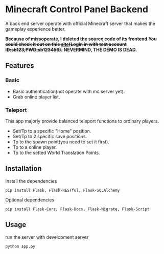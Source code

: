 # Minecraft Control Panel Backend
A back end server operate with official Minecraft server that makes the gameplay experience better.

**Because of missoperate, I deleted the source code of its frontend.~~You could check it out on this [site](http://mcp.hplove.com.cn)(Login in with test account ID:sb123,PWD:sb123456).~~** **NEVERMIND, THE DEMO IS DEAD.**

## Features

### Basic

- Basic authentication(not operate with mc server yet).
- Grab online player list.

### Teleport

This app majorly provide balanced teleport functions to ordinary players.

- Set/Tp to a specific "Home" position.
- Set/Tp to 2 specific save positions.
- Tp to the spawn point(you need to set it first).
- Tp to a online player.
- Tp to the setted World Translation Points.

## Installation

Install the dependencies

```
pip install Flask, Flask-RESTful, Flask-SQLAlchemy
```

Optional dependencies

```
pip install Flask-Cors, Flask-Docs, Flask-Migrate, Flask-Script
```

## Usage

run the server with development server

```
python app.py
```

